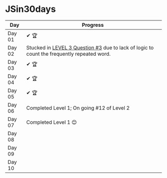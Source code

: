 # JSin30days

Day|Progress
--|--
Day 01 | ✔ 🏆
Day 02 |Stucked in [LEVEL 3 Question #3](https://github.com/Asabeneh/30-Days-Of-JavaScript/blob/master/02_Day_Data_types/02_day_data_types.md#exercises-level-3) due to lack of logic to count the frequently repeated word.
Day 03 | ✔ 🏆
Day 04 | ✔ 🏆
Day 05 | ✔ 🏆
Day 06 | Completed Level 1; On going #12 of Level 2 
Day 07 | Completed Level 1 😊
Day 08 |
Day 09 |
Day 10 |
